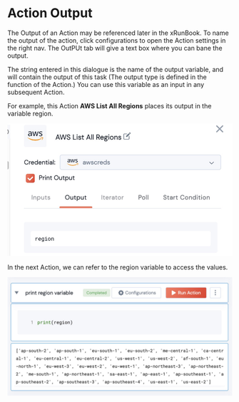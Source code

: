 # Action Output

The Output of an Action may be referenced later in the xRunBook. To name the output of the action, click configurations to open the Action settings in the right nav.  The OutPUt tab will give a text box where you can bane the output.



The string entered in this dialogue is the name of the output variable, and will contain the output of this task (The output type is defined in the function of the Action.) You can use this variable as an input in any subsequent Action.&#x20;



For example, this Action **AWS List All Regions** places its output in the variable region.

![Action output is saved in the variable 'region'](<../../../.gitbook/assets/image (1).png>)

In the next Action, we can refer to the region variable to access the values. &#x20;

![printing the value of a variable](<../../../.gitbook/assets/image (6).png>)

